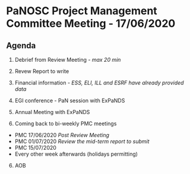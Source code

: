 PaNOSC Project Management Committee Meeting - 17/06/2020 
========================================================

Agenda
------	

1. Debrief from Review Meeting *- max 20 min*

2. Revew Report to write

3. Financial information - *ESS, ELI, ILL and ESRF have already provided data*

4. EGI conference - PaN session with ExPaNDS

5. Annual Meeting with ExPaNDS

6. Coming back to bi-weekly PMC meetings
* PMC 17/06/2020 *Post Review Meeting*
* PMC 01/07/2020 *Review the mid-term report to submit*
* PMC 15/07/2020 
* Every other week afterwards (holidays permitting)

6. AOB
